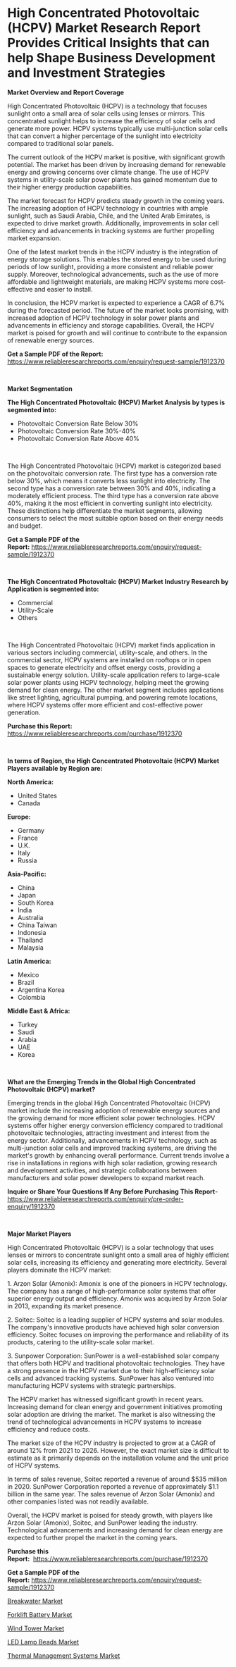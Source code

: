 <p><h1>High Concentrated Photovoltaic (HCPV) Market Research Report Provides Critical Insights that can help Shape Business Development and Investment Strategies</h1></p><p><strong>Market Overview and Report Coverage</strong></p>
<p><p>High Concentrated Photovoltaic (HCPV) is a technology that focuses sunlight onto a small area of solar cells using lenses or mirrors. This concentrated sunlight helps to increase the efficiency of solar cells and generate more power. HCPV systems typically use multi-junction solar cells that can convert a higher percentage of the sunlight into electricity compared to traditional solar panels.</p><p>The current outlook of the HCPV market is positive, with significant growth potential. The market has been driven by increasing demand for renewable energy and growing concerns over climate change. The use of HCPV systems in utility-scale solar power plants has gained momentum due to their higher energy production capabilities.</p><p>The market forecast for HCPV predicts steady growth in the coming years. The increasing adoption of HCPV technology in countries with ample sunlight, such as Saudi Arabia, Chile, and the United Arab Emirates, is expected to drive market growth. Additionally, improvements in solar cell efficiency and advancements in tracking systems are further propelling market expansion.</p><p>One of the latest market trends in the HCPV industry is the integration of energy storage solutions. This enables the stored energy to be used during periods of low sunlight, providing a more consistent and reliable power supply. Moreover, technological advancements, such as the use of more affordable and lightweight materials, are making HCPV systems more cost-effective and easier to install.</p><p>In conclusion, the HCPV market is expected to experience a CAGR of 6.7% during the forecasted period. The future of the market looks promising, with increased adoption of HCPV technology in solar power plants and advancements in efficiency and storage capabilities. Overall, the HCPV market is poised for growth and will continue to contribute to the expansion of renewable energy sources.</p></p>
<p><strong>Get a Sample PDF of the Report:</strong> <a href="https://www.reliableresearchreports.com/enquiry/request-sample/1912370">https://www.reliableresearchreports.com/enquiry/request-sample/1912370</a></p>
<p>&nbsp;</p>
<p><strong>Market Segmentation</strong></p>
<p><strong>The High Concentrated Photovoltaic (HCPV) Market Analysis by types is segmented into:</strong></p>
<p><ul><li>Photovoltaic Conversion Rate Below 30%</li><li>Photovoltaic Conversion Rate 30%-40%</li><li>Photovoltaic Conversion Rate Above 40%</li></ul></p>
<p>&nbsp;</p>
<p><p>The High Concentrated Photovoltaic (HCPV) market is categorized based on the photovoltaic conversion rate. The first type has a conversion rate below 30%, which means it converts less sunlight into electricity. The second type has a conversion rate between 30% and 40%, indicating a moderately efficient process. The third type has a conversion rate above 40%, making it the most efficient in converting sunlight into electricity. These distinctions help differentiate the market segments, allowing consumers to select the most suitable option based on their energy needs and budget.</p></p>
<p><strong>Get a Sample PDF of the Report:</strong>&nbsp;<a href="https://www.reliableresearchreports.com/enquiry/request-sample/1912370">https://www.reliableresearchreports.com/enquiry/request-sample/1912370</a></p>
<p>&nbsp;</p>
<p><strong>The High Concentrated Photovoltaic (HCPV) Market Industry Research by Application is segmented into:</strong></p>
<p><ul><li>Commercial</li><li>Utility-Scale</li><li>Others</li></ul></p>
<p>&nbsp;</p>
<p><p>The High Concentrated Photovoltaic (HCPV) market finds application in various sectors including commercial, utility-scale, and others. In the commercial sector, HCPV systems are installed on rooftops or in open spaces to generate electricity and offset energy costs, providing a sustainable energy solution. Utility-scale application refers to large-scale solar power plants using HCPV technology, helping meet the growing demand for clean energy. The other market segment includes applications like street lighting, agricultural pumping, and powering remote locations, where HCPV systems offer more efficient and cost-effective power generation.</p></p>
<p><strong>Purchase this Report:</strong>&nbsp; <a href="https://www.reliableresearchreports.com/purchase/1912370">https://www.reliableresearchreports.com/purchase/1912370</a></p>
<p>&nbsp;</p>
<p><strong>In terms of Region, the High Concentrated Photovoltaic (HCPV) Market Players available by Region are:</strong></p>
<p>
    <p> <strong> North America: </strong>
        <ul>
            <li>United States</li>
            <li>Canada</li>
        </ul>
        </p> 
    <p> <strong> Europe: </strong>
        <ul>
            <li>Germany</li>
            <li>France</li>
            <li>U.K.</li>
            <li>Italy</li>
            <li>Russia</li>
        </ul>
        </p> 
    <p> <strong> Asia-Pacific: </strong>
        <ul>
            <li>China</li>
            <li>Japan</li>
            <li>South Korea</li>
            <li>India</li>
            <li>Australia</li>
            <li>China Taiwan</li>
            <li>Indonesia</li>
            <li>Thailand</li>
            <li>Malaysia</li>
        </ul>
        </p> 
    <p> <strong> Latin America: </strong>
        <ul>
            <li>Mexico</li>
            <li>Brazil</li>
            <li>Argentina Korea</li>
            <li>Colombia</li>
        </ul>
        </p> 
    <p> <strong> Middle East & Africa: </strong>
        <ul>
            <li>Turkey</li>
            <li>Saudi</li>
            <li>Arabia</li>
            <li>UAE</li>
            <li>Korea</li>
        </ul>
    </p>
    </p>
<p>&nbsp;</p>
<p><strong>What are the Emerging Trends in the Global High Concentrated Photovoltaic (HCPV) market?</strong></p>
<p><p>Emerging trends in the global High Concentrated Photovoltaic (HCPV) market include the increasing adoption of renewable energy sources and the growing demand for more efficient solar power technologies. HCPV systems offer higher energy conversion efficiency compared to traditional photovoltaic technologies, attracting investment and interest from the energy sector. Additionally, advancements in HCPV technology, such as multi-junction solar cells and improved tracking systems, are driving the market's growth by enhancing overall performance. Current trends involve a rise in installations in regions with high solar radiation, growing research and development activities, and strategic collaborations between manufacturers and solar power developers to expand market reach.</p></p>
<p><strong>Inquire or Share Your Questions If Any Before Purchasing This Report</strong>- <a href="https://www.reliableresearchreports.com/enquiry/pre-order-enquiry/1912370">https://www.reliableresearchreports.com/enquiry/pre-order-enquiry/1912370</a></p>
<p>&nbsp;</p>
<p><strong>Major Market Players</strong></p>
<p><p>High Concentrated Photovoltaic (HCPV) is a solar technology that uses lenses or mirrors to concentrate sunlight onto a small area of highly efficient solar cells, increasing its efficiency and generating more electricity. Several players dominate the HCPV market:</p><p>1. Arzon Solar (Amonix): Amonix is one of the pioneers in HCPV technology. The company has a range of high-performance solar systems that offer superior energy output and efficiency. Amonix was acquired by Arzon Solar in 2013, expanding its market presence.</p><p>2. Soitec: Soitec is a leading supplier of HCPV systems and solar modules. The company's innovative products have achieved high solar conversion efficiency. Soitec focuses on improving the performance and reliability of its products, catering to the utility-scale solar market.</p><p>3. Sunpower Corporation: SunPower is a well-established solar company that offers both HCPV and traditional photovoltaic technologies. They have a strong presence in the HCPV market due to their high-efficiency solar cells and advanced tracking systems. SunPower has also ventured into manufacturing HCPV systems with strategic partnerships.</p><p>The HCPV market has witnessed significant growth in recent years. Increasing demand for clean energy and government initiatives promoting solar adoption are driving the market. The market is also witnessing the trend of technological advancements in HCPV systems to increase efficiency and reduce costs.</p><p>The market size of the HCPV industry is projected to grow at a CAGR of around 12% from 2021 to 2026. However, the exact market size is difficult to estimate as it primarily depends on the installation volume and the unit price of HCPV systems.</p><p>In terms of sales revenue, Soitec reported a revenue of around $535 million in 2020. SunPower Corporation reported a revenue of approximately $1.1 billion in the same year. The sales revenue of Arzon Solar (Amonix) and other companies listed was not readily available.</p><p>Overall, the HCPV market is poised for steady growth, with players like Arzon Solar (Amonix), Soitec, and SunPower leading the industry. Technological advancements and increasing demand for clean energy are expected to further propel the market in the coming years.</p></p>
<p><strong>Purchase this Report:</strong>&nbsp;&nbsp;<a href="https://www.reliableresearchreports.com/purchase/1912370">https://www.reliableresearchreports.com/purchase/1912370</a></p>
<p></p>
<p><strong>Get a Sample PDF of the Report:</strong>&nbsp;<a href="https://www.reliableresearchreports.com/enquiry/request-sample/1912370">https://www.reliableresearchreports.com/enquiry/request-sample/1912370</a></p>
<p><p><a href="https://github.com/lababdou/Market-Research-Report-List-1/blob/main/breakwater-market.md">Breakwater Market</a></p><p><a href="https://github.com/antony131rp/Market-Research-Report-List-1/blob/main/forklift-battery-market.md">Forklift Battery Market</a></p><p><a href="https://github.com/bracarafogo/Market-Research-Report-List-1/blob/main/wind-tower-market.md">Wind Tower Market</a></p><p><a href="https://github.com/mohamedbakry57/Market-Research-Report-List-1/blob/main/led-lamp-beads-market.md">LED Lamp Beads Market</a></p><p><a href="https://github.com/khayangel/Market-Research-Report-List-1/blob/main/thermal-management-systems-market.md">Thermal Management Systems Market</a></p></p>